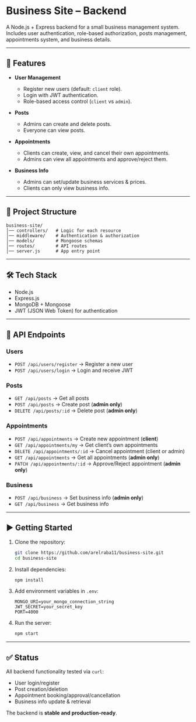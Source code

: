 

# Business Site – Backend

A Node.js + Express backend for a small business management system.  
Includes user authentication, role-based authorization, posts management, appointments system, and business details.

---

## 🚀 Features
- **User Management**  
  - Register new users (default: `client` role).  
  - Login with JWT authentication.  
  - Role-based access control (`client` vs `admin`).  

- **Posts**  
  - Admins can create and delete posts.  
  - Everyone can view posts.  

- **Appointments**  
  - Clients can create, view, and cancel their own appointments.  
  - Admins can view all appointments and approve/reject them.  

- **Business Info**  
  - Admins can set/update business services & prices.  
  - Clients can only view business info.  

---

## 📂 Project Structure
```
business-site/
│── controllers/   # Logic for each resource
│── middleware/    # Authentication & authorization
│── models/        # Mongoose schemas
│── routes/        # API routes
│── server.js      # App entry point
```

---

## 🛠 Tech Stack
- Node.js  
- Express.js  
- MongoDB + Mongoose  
- JWT (JSON Web Token) for authentication  

---

## 🔑 API Endpoints

### Users
- `POST /api/users/register` → Register a new user  
- `POST /api/users/login` → Login and receive JWT  

### Posts
- `GET /api/posts` → Get all posts  
- `POST /api/posts` → Create post (**admin only**)  
- `DELETE /api/posts/:id` → Delete post (**admin only**)  

### Appointments
- `POST /api/appointments` → Create new appointment (**client**)  
- `GET /api/appointments/my` → Get client’s own appointments  
- `DELETE /api/appointments/:id` → Cancel appointment (client or admin)  
- `GET /api/appointments` → Get all appointments (**admin only**)  
- `PATCH /api/appointments/:id` → Approve/Reject appointment (**admin only**)  

### Business
- `POST /api/business` → Set business info (**admin only**)  
- `GET /api/business` → Get business info  

---

## ▶️ Getting Started
1. Clone the repository:  
   ```bash
   git clone https://github.com/arelraba11/business-site.git
   cd business-site
   ```

2. Install dependencies:  
   ```bash
   npm install
   ```

3. Add environment variables in `.env`:  
   ```
   MONGO_URI=your_mongo_connection_string
   JWT_SECRET=your_secret_key
   PORT=4000
   ```

4. Run the server:  
   ```bash
   npm start
   ```

---

## ✅ Status
All backend functionality tested via `curl`:  
- User login/register  
- Post creation/deletion  
- Appointment booking/approval/cancellation  
- Business info update & retrieval  

The backend is **stable and production-ready**.